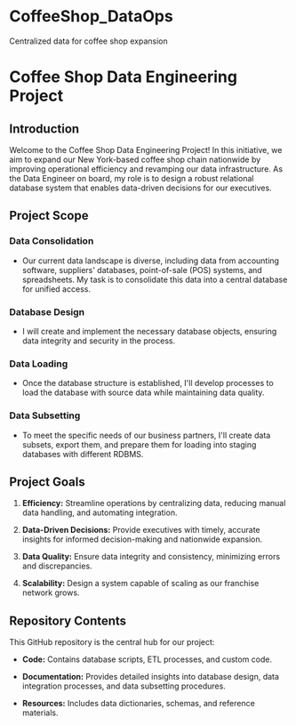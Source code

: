 # CoffeeShop_DataOps
Centralized data for coffee shop expansion

# Coffee Shop Data Engineering Project

## Introduction

Welcome to the Coffee Shop Data Engineering Project! In this initiative, we aim to expand our New York-based coffee shop chain nationwide by improving operational efficiency and revamping our data infrastructure. As the Data Engineer on board, my role is to design a robust relational database system that enables data-driven decisions for our executives.

## Project Scope

### Data Consolidation
- Our current data landscape is diverse, including data from accounting software, suppliers' databases, point-of-sale (POS) systems, and spreadsheets. My task is to consolidate this data into a central database for unified access.

### Database Design
- I will create and implement the necessary database objects, ensuring data integrity and security in the process.

### Data Loading
- Once the database structure is established, I'll develop processes to load the database with source data while maintaining data quality.

### Data Subsetting
- To meet the specific needs of our business partners, I'll create data subsets, export them, and prepare them for loading into staging databases with different RDBMS.

## Project Goals

1. **Efficiency:** Streamline operations by centralizing data, reducing manual data handling, and automating integration.

2. **Data-Driven Decisions:** Provide executives with timely, accurate insights for informed decision-making and nationwide expansion.

3. **Data Quality:** Ensure data integrity and consistency, minimizing errors and discrepancies.

4. **Scalability:** Design a system capable of scaling as our franchise network grows.

## Repository Contents

This GitHub repository is the central hub for our project:

- **Code:** Contains database scripts, ETL processes, and custom code.

- **Documentation:** Provides detailed insights into database design, data integration processes, and data subsetting procedures.

- **Resources:** Includes data dictionaries, schemas, and reference materials.
